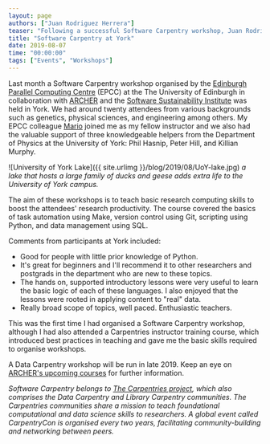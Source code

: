 ```yaml
---
layout: page
authors: ["Juan Rodriguez Herrera"] 
teaser: "Following a successful Software Carpentry workshop, Juan Rodriguez summarised the experience in this post."
title: "Software Carpentry at York"
date: 2019-08-07 
time: "00:00:00" 
tags: ["Events", "Workshops"]
---
```


Last month a Software Carpentry workshop organised by the [Edinburgh Parallel Computing Centre](http://www.epcc.ed.ac.uk) (EPCC) at the The University of Edinburgh in collaboration with [ARCHER](https://www.archer.ac.uk/) and the [Software Sustainability Institute](https://www.software.ac.uk/) was held in York. We had around twenty attendees from various backgrounds such as genetics, physical sciences, and engineering among others. My EPCC colleague [Mario](http://www.epcc.ed.ac.uk/about/staff/dr-mario-antonioletti) joined me as my fellow instructor and we also had the valuable support of three knowledgeable helpers from the Department of Physics at the University of York: Phil Hasnip, Peter Hill, and Killian Murphy.

![University of York Lake]({{ site.urlimg }}/blog/2019/08/UoY-lake.jpg)
_a lake that hosts a large family of ducks and geese adds extra life to the University of York campus._

The aim of these workshops is to teach basic research computing skills to boost the attendees' research productivity. The course covered the basics of task automation using Make, version control using Git, scripting using Python, and data management using SQL.

​Comments from participants at York included:

- Good for people with little prior knowledge of Python.
- It's great for beginners and I'll recommend it to other researchers and postgrads in the department who are new to these topics.
- The hands on, supported introductory lessons were very useful to learn the basic logic of each of these languages. I also enjoyed that the lessons were rooted in applying content to "real" data.
- Really broad scope of topics, well paced. Enthusiastic teachers.

This was the first time I had organised a Software Carpentry workshop, although I had also attended a Carpentries instructor training course, which introduced best practices in teaching and gave me the basic skills required to organise workshops. 

A Data Carpentry workshop will be run in late 2019. Keep an eye on [ARCHER's upcoming courses](https://www.archer.ac.uk/training/) for further information.

_Software Carpentry belongs to [The Carpentries project](https://carpentries.org/), which also comprises the Data Carpentry and Library Carpentry communities. The Carpentries communities share a mission to teach foundational computational and data science skills to researchers. A global event called CarpentryCon is organised every two years, facilitating community-building and networking between peers._
